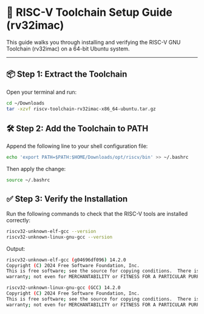 # 🚀 RISC-V Toolchain Setup Guide (rv32imac)

This guide walks you through installing and verifying the RISC-V GNU Toolchain (rv32imac) on a 64-bit Ubuntu system.

---

## 📦 Step 1: Extract the Toolchain

Open your terminal and run:

```bash
cd ~/Downloads
tar -xzvf riscv-toolchain-rv32imac-x86_64-ubuntu.tar.gz
```

## 🛠️ Step 2: Add the Toolchain to PATH

Append the following line to your shell configuration file:

```bash
echo 'export PATH=$PATH:$HOME/Downloads/opt/riscv/bin' >> ~/.bashrc
```

Then apply the change:

```bash
source ~/.bashrc
```

## ✅ Step 3: Verify the Installation

Run the following commands to check that the RISC-V tools are installed correctly:

```bash
riscv32-unknown-elf-gcc --version
riscv32-unknown-linux-gnu-gcc --version
```
Output:

```bash
riscv32-unknown-elf-gcc (g04696df096) 14.2.0
Copyright (C) 2024 Free Software Foundation, Inc.
This is free software; see the source for copying conditions.  There is NO
warranty; not even for MERCHANTABILITY or FITNESS FOR A PARTICULAR PURPOSE.

riscv32-unknown-linux-gnu-gcc (GCC) 14.2.0
Copyright (C) 2024 Free Software Foundation, Inc.
This is free software; see the source for copying conditions.  There is NO
warranty; not even for MERCHANTABILITY or FITNESS FOR A PARTICULAR PURPOSE.
```

